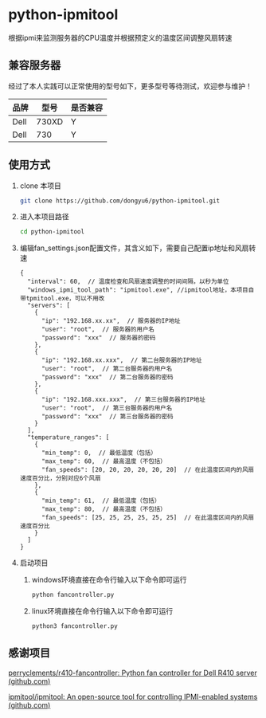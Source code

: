 # python-ipmitool
根据ipmi来监测服务器的CPU温度并根据预定义的温度区间调整风扇转速

## 兼容服务器

经过了本人实践可以正常使用的型号如下，更多型号等待测试，欢迎参与维护！

| 品牌 | 型号  | 是否兼容 |
| ------ | ------- | ---------- |
| Dell | 730XD | Y        |
| Dell | 730   | Y        |

## 使用方式
1. clone 本项目

    ```bash
    git clone https://github.com/dongyu6/python-ipmitool.git
    ```
2. 进入本项目路径

    ```bash
    cd python-ipmitool
    ```
3. 编辑fan\_settings.json配置文件，其含义如下，需要自己配置ip地址和风扇转速

    ```
    {
      "interval": 60,  // 温度检查和风扇速度调整的时间间隔，以秒为单位
      "windows_ipmi_tool_path": "ipmitool.exe", //ipmitool地址，本项目自带tpmitool.exe，可以不用改
      "servers": [
        {
          "ip": "192.168.xx.xx",  // 服务器的IP地址
          "user": "root",  // 服务器的用户名
          "password": "xxx"  // 服务器的密码
        },
        {
          "ip": "192.168.xx.xxx",  // 第二台服务器的IP地址
          "user": "root",  // 第二台服务器的用户名
          "password": "xxx"  // 第二台服务器的密码
        },
        {
          "ip": "192.168.xxx.xxx",  // 第三台服务器的IP地址
          "user": "root",  // 第三台服务器的用户名
          "password": "xxx"  // 第三台服务器的密码
        }
      ],
      "temperature_ranges": [
        {
          "min_temp": 0,  // 最低温度（包括）
          "max_temp": 60,  // 最高温度（不包括）
          "fan_speeds": [20, 20, 20, 20, 20, 20]  // 在此温度区间内的风扇速度百分比，分别对应6个风扇
        },
        {
          "min_temp": 61,  // 最低温度（包括）
          "max_temp": 80,  // 最高温度（不包括）
          "fan_speeds": [25, 25, 25, 25, 25, 25]  // 在此温度区间内的风扇速度百分比
        }
      ]
    }
    ```
4. 启动项目

    1. windows环境直接在命令行输入以下命令即可运行

        ```bash
        python fancontroller.py
        ```
    2. linux环境直接在命令行输入以下命令即可运行

        ```bash
        python3 fancontroller.py
        ```
       

## 感谢项目

[perryclements/r410-fancontroller: Python fan controller for Dell R410 server (github.com)](https://github.com/perryclements/r410-fancontroller)

[ipmitool/ipmitool: An open-source tool for controlling IPMI-enabled systems (github.com)](https://github.com/ipmitool/ipmitool)